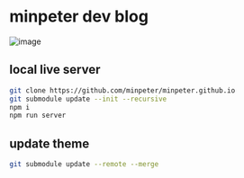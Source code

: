 # minpeter dev blog
![image](https://user-images.githubusercontent.com/62207008/221241102-7275b11c-8bab-440b-99d5-fc9596b33825.png)


## local live server
```bash
git clone https://github.com/minpeter/minpeter.github.io
git submodule update --init --recursive
npm i
npm run server
```

## update theme
```bash
git submodule update --remote --merge
```
